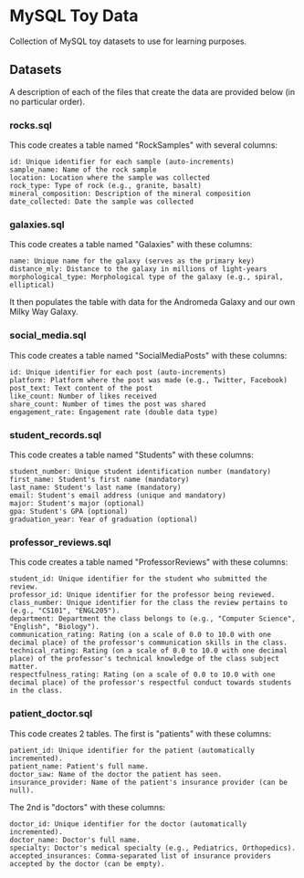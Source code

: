 # MySQL Toy Data
Collection of MySQL toy datasets to use for learning purposes.  

## Datasets

A description of each of the files that create the data are provided below (in no particular order). 

### rocks.sql

This code creates a table named "RockSamples" with several columns:

    id: Unique identifier for each sample (auto-increments)
    sample_name: Name of the rock sample
    location: Location where the sample was collected
    rock_type: Type of rock (e.g., granite, basalt)
    mineral_composition: Description of the mineral composition
    date_collected: Date the sample was collected

### galaxies.sql

This code creates a table named "Galaxies" with these columns:

    name: Unique name for the galaxy (serves as the primary key)
    distance_mly: Distance to the galaxy in millions of light-years
    morphological_type: Morphological type of the galaxy (e.g., spiral, elliptical)

It then populates the table with data for the Andromeda Galaxy and our own Milky Way Galaxy.

### social_media.sql

This code creates a table named "SocialMediaPosts" with these columns:

    id: Unique identifier for each post (auto-increments)
    platform: Platform where the post was made (e.g., Twitter, Facebook)
    post_text: Text content of the post
    like_count: Number of likes received
    share_count: Number of times the post was shared
    engagement_rate: Engagement rate (double data type)

### student_records.sql

This code creates a table named "Students" with these columns:

    student_number: Unique student identification number (mandatory)
    first_name: Student's first name (mandatory)
    last_name: Student's last name (mandatory)
    email: Student's email address (unique and mandatory)
    major: Student's major (optional)
    gpa: Student's GPA (optional)
    graduation_year: Year of graduation (optional)

### professor_reviews.sql

This code creates a table named "ProfessorReviews" with these columns:

    student_id: Unique identifier for the student who submitted the review.
    professor_id: Unique identifier for the professor being reviewed.
    class_number: Unique identifier for the class the review pertains to (e.g., "CS101", "ENGL205").
    department: Department the class belongs to (e.g., "Computer Science", "English", "Biology").
    communication_rating: Rating (on a scale of 0.0 to 10.0 with one decimal place) of the professor's communication skills in the class.
    technical_rating: Rating (on a scale of 0.0 to 10.0 with one decimal place) of the professor's technical knowledge of the class subject matter.
    respectfulness_rating: Rating (on a scale of 0.0 to 10.0 with one decimal place) of the professor's respectful conduct towards students in the class.

### patient_doctor.sql

This code creates 2 tables.  The first is "patients" with these columns:

    patient_id: Unique identifier for the patient (automatically incremented).
    patient_name: Patient's full name.
    doctor_saw: Name of the doctor the patient has seen.
    insurance_provider: Name of the patient's insurance provider (can be null).

The 2nd is "doctors" with these columns:

    doctor_id: Unique identifier for the doctor (automatically incremented).
    doctor_name: Doctor's full name.
    specialty: Doctor's medical specialty (e.g., Pediatrics, Orthopedics).
    accepted_insurances: Comma-separated list of insurance providers accepted by the doctor (can be empty).
